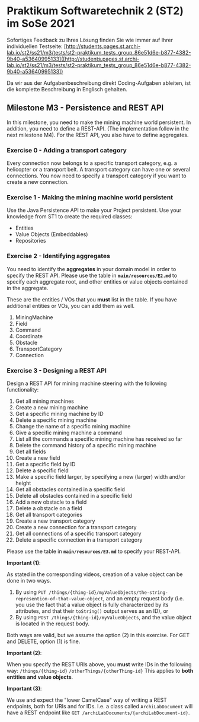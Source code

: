 # Praktikum Softwaretechnik 2 (ST2) im SoSe 2021

Sofortiges Feedback zu Ihres Lösung finden Sie wie immer auf Ihrer individuellen Testseite:
[http://students.pages.st.archi-lab.io/st2/ss21/m3/tests/st2-praktikum_tests_group_86e51d6e-b877-4382-9b40-a53640995133]([http://students.pages.st.archi-lab.io/st2/ss21/m3/tests/st2-praktikum_tests_group_86e51d6e-b877-4382-9b40-a53640995133])

Da wir aus der Aufgabenbeschreibung direkt Coding-Aufgaben ableiten, ist die komplette Beschreibung in Englisch
gehalten. 

## Milestone M3 - Persistence and REST API

In this milestone, you need to make the mining machine world persistent. In addition, you need to define a
REST-API. (The implementation follow in the next milestone M4). For the REST API, you also have to define
aggregates.

### Exercise 0 - Adding a transport category

Every connection now belongs to a specific transport category, e.g. a helicopter or a transport belt.
A transport category can have one or several connections. You now need to specify a transport category 
if you want to create a new connection.


### Exercise 1 - Making the mining machine world persistent

Use the Java Persistence API to make your Project persistent. Use your knowledge from ST1 to create the required 
classes:
* Entities
* Value Objects (Embeddables) 
* Repositories



### Exercise 2 - Identifying aggregates

You need to identify the **aggregates** in your domain model in order to specify the REST API. Please use the table in 
**`main/resources/E2.md`** to specify each aggregate root, and other entities or value objects contained
in the aggregate. 

These are the entities / VOs that you **must** list in the table. If you have additional entities or VOs, you can
add them as well. 

1. MiningMachine 
1. Field
1. Command
1. Coordinate
1. Obstacle
1. TransportCategory
1. Connection


### Exercise 3 - Designing a REST API

Design a REST API for mining machine steering with the following functionality:

1. Get all mining machines
1. Create a new mining machine
1. Get a specific mining machine by ID
1. Delete a specific mining machine
1. Change the name of a specific mining machine
1. Give a specific mining machine a command
1. List all the commands a specific mining machine has received so far
1. Delete the command history of a specific mining machine
1. Get all fields
1. Create a new field
1. Get a specific field by ID
1. Delete a specific field
1. Make a specific field larger, by specifying a new (larger) width and/or height
1. Get all obstacles contained in a specific field
1. Delete all obstacles contained in a specific field
1. Add a new obstacle to a field
1. Delete a obstacle on a field
1. Get all transport categories
1. Create a new transport category
1. Create a new connection for a transport category
1. Get all connections of a specific transport category
1. Delete a specific connection in a transport category

Please use the table in **`main/resources/E3.md`** to specify your REST-API.
 
**Important (1)**: 

As stated in the corresponding videos, creation of a value object can be done in two ways. 
1. By using `PUT /things/{thing-id}/myValueObjects/the-string-represention-of-that-value-object`, 
    and an empty request body (i.e. you use the fact that a value object is fully characterized by its
    attributes, and that their `toString()` output serves as an ID), or
2. By using `POST /things/{thing-id}/myValueObjects`, and the value object is located in the request
    body. 

Both ways are valid, but we assume the option (2) in this exercise. For GET and DELETE, option (1) is fine.

**Important (2)**: 

When you specify the REST URIs above, you **must** write IDs in the following way: 
`/things/{thing-id}`
`/otherThings/{otherThing-id}`
This applies to **both entities and value objects**.  


**Important (3)**: 

We use and expect the "lower CamelCase" way of writing a REST endpoints, both for URIs and for IDs. 
I.e. a class called `ArchiLabDocument` will have a REST endpoint like `GET /archiLabDocuments/{archiLabDocument-id}`.




